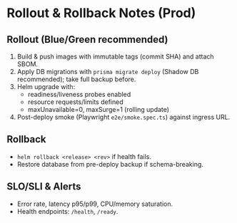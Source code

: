# Rollout & Rollback Notes (Prod)

## Rollout (Blue/Green recommended)
1) Build & push images with immutable tags (commit SHA) and attach SBOM.
2) Apply DB migrations with `prisma migrate deploy` (Shadow DB recommended); take full backup before.
3) Helm upgrade with:
   - readiness/liveness probes enabled
   - resource requests/limits defined
   - maxUnavailable=0, maxSurge=1 (rolling update)
4) Post-deploy smoke (Playwright `e2e/smoke.spec.ts`) against ingress URL.

## Rollback
- `helm rollback <release> <rev>` if health fails.
- Restore database from pre-deploy backup if schema-breaking.

## SLO/SLI & Alerts
- Error rate, latency p95/p99, CPU/memory saturation.
- Health endpoints: `/health`, `/ready`.
